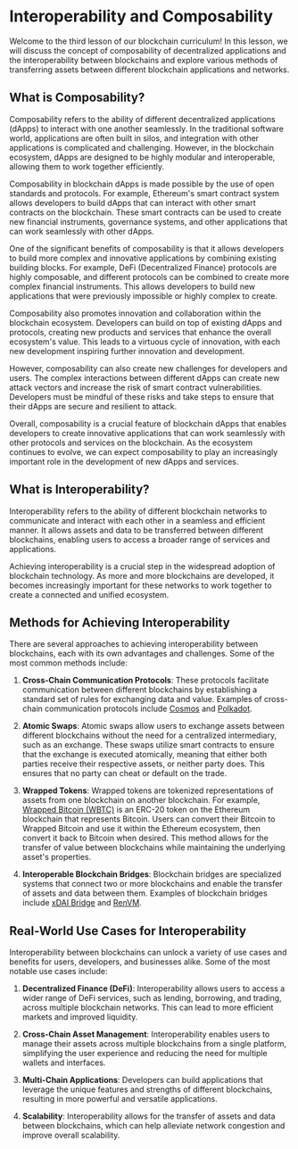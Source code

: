 # Interoperability and Composability

Welcome to the third lesson of our blockchain curriculum! In this lesson, we will discuss the concept of composability of decentralized applications and the interoperability between blockchains and explore various methods of transferring assets between different blockchain applications and networks.

## What is Composability?

Composability refers to the ability of different decentralized applications (dApps) to interact with one another seamlessly. In the traditional software world, applications are often built in silos, and integration with other applications is complicated and challenging. However, in the blockchain ecosystem, dApps are designed to be highly modular and interoperable, allowing them to work together efficiently.

Composability in blockchain dApps is made possible by the use of open standards and protocols. For example, Ethereum's smart contract system allows developers to build dApps that can interact with other smart contracts on the blockchain. These smart contracts can be used to create new financial instruments, governance systems, and other applications that can work seamlessly with other dApps.

One of the significant benefits of composability is that it allows developers to build more complex and innovative applications by combining existing building blocks. For example, DeFi (Decentralized Finance) protocols are highly composable, and different protocols can be combined to create more complex financial instruments. This allows developers to build new applications that were previously impossible or highly complex to create.

Composability also promotes innovation and collaboration within the blockchain ecosystem. Developers can build on top of existing dApps and protocols, creating new products and services that enhance the overall ecosystem's value. This leads to a virtuous cycle of innovation, with each new development inspiring further innovation and development.

However, composability can also create new challenges for developers and users. The complex interactions between different dApps can create new attack vectors and increase the risk of smart contract vulnerabilities. Developers must be mindful of these risks and take steps to ensure that their dApps are secure and resilient to attack.

Overall, composability is a crucial feature of blockchain dApps that enables developers to create innovative applications that can work seamlessly with other protocols and services on the blockchain. As the ecosystem continues to evolve, we can expect composability to play an increasingly important role in the development of new dApps and services.

## What is Interoperability?

Interoperability refers to the ability of different blockchain networks to communicate and interact with each other in a seamless and efficient manner. It allows assets and data to be transferred between different blockchains, enabling users to access a broader range of services and applications.

Achieving interoperability is a crucial step in the widespread adoption of blockchain technology. As more and more blockchains are developed, it becomes increasingly important for these networks to work together to create a connected and unified ecosystem.

## Methods for Achieving Interoperability

There are several approaches to achieving interoperability between blockchains, each with its own advantages and challenges. Some of the most common methods include:

1. **Cross-Chain Communication Protocols**: These protocols facilitate communication between different blockchains by establishing a standard set of rules for exchanging data and value. Examples of cross-chain communication protocols include [Cosmos](https://cosmos.network/) and [Polkadot](https://polkadot.network/).

2. **Atomic Swaps**: Atomic swaps allow users to exchange assets between different blockchains without the need for a centralized intermediary, such as an exchange. These swaps utilize smart contracts to ensure that the exchange is executed atomically, meaning that either both parties receive their respective assets, or neither party does. This ensures that no party can cheat or default on the trade.

3. **Wrapped Tokens**: Wrapped tokens are tokenized representations of assets from one blockchain on another blockchain. For example, [Wrapped Bitcoin (WBTC)](https://www.wbtc.network/) is an ERC-20 token on the Ethereum blockchain that represents Bitcoin. Users can convert their Bitcoin to Wrapped Bitcoin and use it within the Ethereum ecosystem, then convert it back to Bitcoin when desired. This method allows for the transfer of value between blockchains while maintaining the underlying asset's properties.

4. **Interoperable Blockchain Bridges**: Blockchain bridges are specialized systems that connect two or more blockchains and enable the transfer of assets and data between them. Examples of blockchain bridges include [xDAI Bridge](https://www.xdaichain.com/for-users/converting-xdai-via-bridge) and [RenVM](https://renproject.io/).

## Real-World Use Cases for Interoperability

Interoperability between blockchains can unlock a variety of use cases and benefits for users, developers, and businesses alike. Some of the most notable use cases include:

1. **Decentralized Finance (DeFi)**: Interoperability allows users to access a wider range of DeFi services, such as lending, borrowing, and trading, across multiple blockchain networks. This can lead to more efficient markets and improved liquidity.

2. **Cross-Chain Asset Management**: Interoperability enables users to manage their assets across multiple blockchains from a single platform, simplifying the user experience and reducing the need for multiple wallets and interfaces.

3. **Multi-Chain Applications**: Developers can build applications that leverage the unique features and strengths of different blockchains, resulting in more powerful and versatile applications.

4. **Scalability**: Interoperability allows for the transfer of assets and data between blockchains, which can help alleviate network congestion and improve overall scalability.
